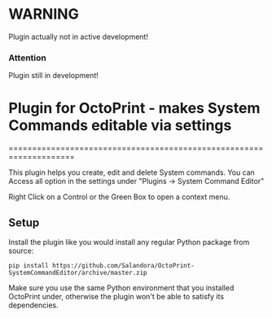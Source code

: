 # WARNING

Plugin actually not in active development!

### Attention
Plugin still in development!

# Plugin for OctoPrint - makes System Commands editable via settings
====================================================================

This plugin helps you create, edit and delete System commands.
You can Access all option in the settings under "Plugins -> System Command Editor"

Right Click on a Control or the Green Box to open a context menu.

## Setup

Install the plugin like you would install any regular Python package from source:

    pip install https://github.com/Salandora/OctoPrint-SystemCommandEditor/archive/master.zip
    
Make sure you use the same Python environment that you installed OctoPrint under, otherwise the plugin
won't be able to satisfy its dependencies.
